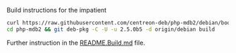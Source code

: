 Build instructions for the impatient


```bash
curl https://raw.githubusercontent.com/centreon-deb/php-mdb2/debian/bootstrap | sh
cd php-mdb2 && git deb-pkg -C -U -u 2.5.0b5 -d origin/debian build
```

Further instruction in the [README.Build.md](README.Build.md) file.
